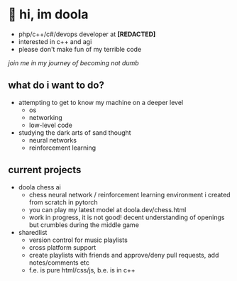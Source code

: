 
# 👋 hi, im doola

  - php/c++/c#/devops developer at **[REDACTED]**
  - interested in c++ and agi
  - please don't make fun of my terrible code

*join me in my journey of becoming not dumb*

## what do i want to do?
  - attempting to get to know my machine on a deeper level
    - os
    - networking
    - low-level code
  - studying the dark arts of sand thought
    - neural networks
    - reinforcement learning

## current projects
  - doola chess ai
    - chess neural network / reinforcement learning environment i created from scratch in pytorch
    - you can play my latest model at doola.dev/chess.html
    - work in progress, it is not good! decent understanding of openings but crumbles during the middle game
  - sharedlist
    - version control for music playlists
    - cross platform support
    - create playlists with friends and approve/deny pull requests, add notes/comments etc
    - f.e. is pure html/css/js, b.e. is in c++
